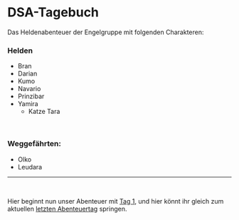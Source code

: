 # DSA-Tagebuch
Das Heldenabenteuer der Engelgruppe mit folgenden Charakteren:
 
### Helden 
* Bran
* Darian
* Kumo
* Navario
* Prinzibar
* Yamira
  * Katze Tara
<br>

### Weggefährten:
* Olko
* Leudara

----
<br>

Hier beginnt nun unser Abenteuer mit [Tag 1](day1.md), und hier könnt ihr gleich zum aktuellen [letzten Abenteuertag](day16.md) springen.
